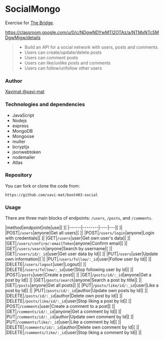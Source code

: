 # SocialMongo

Exercise for [The Bridge](https://thebridge.tech).

https://classroom.google.com/u/0/c/NDgwNDYwMTI2OTAz/a/NTMxNTc5MDgwMjgw/details

> * Build an API for a social network with users, posts and comments.
> * Users can create/update/delete posts
> * Users can comment posts
> * Users can like/unlike posts and comments
> * Users can follow/unfollow other users

### Author

[Xavimat @xavi-mat](@xavi-mat)

### Technologies and dependencies
* JavaScript
* Nodejs
* express
* MongoDB
* Mongoose
* multer
* bcryptjs
* jsonwebtoken
* nodemailer
* Atlas

### Repository
You can fork or clone the code from:
```
https://github.com/xavi-mat/boot403-social
```

### Usage
There are three main blocks of endpoints: `/users`, `/posts`, and `/comments`.

|method|endpoint|role|use|[ ]|
|------|--------|----|---|[ ]|
|POST|`/users`|anyone|Get all users|[ ]|
|POST|`/users/login`|anyone|Login with credentials|[ ]|
|GET|`/users`|user|Get own user's data|[ ]|
|GET|`/users/confirm/:emailToken`|anyone|Confirm email|[ ]|
|GET|`/users/search`|anyone|Search by username|[ ]|
|GET|`/users/id/:_id`|user|Get user data by Id|[ ]|
|PUT|`/users`|user|Update own information|[ ]|
|PUT|`/users/follow/:_id`|user|Follow user by Id|[ ]|
|DELETE|`/users/logout`|user|Logout|[ ]|
|DELETE|`/users/follow/:_id`|user|Stop following user by Id|[ ]|
|POST|`/posts`|user|Create a post|[ ]|
|GET|`/posts/id/:_id`|anyone|Get a post by Id|[ ]|
|GET|`/posts/search`|anyone|Search a post by title|[ ]|
|GET|`/posts`|anyone|Get all posts|[ ]|
|PUT|`/posts/like/id/:_id`|user|Like a post by Id|[ ]|
|PUT|`/posts/id/:_id`|author|Update own posts by Id|[ ]|
|DELETE|`/posts/id/:_id`|author|Delete own post by Id|[ ]|
|DELETE|`/posts/like/id/:_id`|user|Stop liking a post by Id|[ ]|
|POST|`/comments`|user|Create a comment to a post|[ ]|
|GET|`/comments/id/:_id`|anyone|Get a comment by Id|[ ]|
|PUT|`/comments/id/:_id`|author|Update own comment by Id|[ ]|
|PUT|`/comments/like/:_id`|user|Like a comment by Id|[ ]|
|DELETE|`/comments/id/:_id`|author|Delete own comment by Id|[ ]|
|DELETE|`/comments/like/:_id`|user|Stop liking a comment by Id|[ ]|
